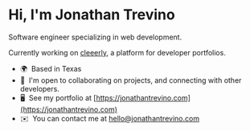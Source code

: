 Hi, I'm Jonathan Trevino
=================================

Software engineer specializing in web development. 

Currently working on [cleeerly](https://www.github.com/jonathantrevino/cleeerly), a platform for developer portfolios. 

* 🌍  Based in Texas
* 🤝  I'm open to collaborating on projects, and connecting with other developers.
* 🖥️  See my portfolio at [https://jonathantrevino.com](https://jonathantrevino.com)
* ✉️  You can contact me at [hello@jonathantrevino.com](mailto:hello@jonathantrevino.com)
